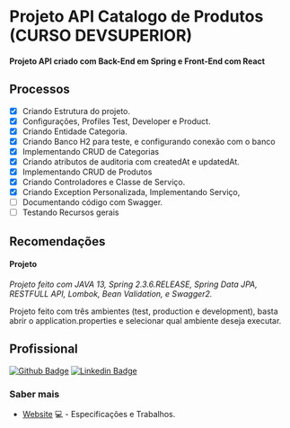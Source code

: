 # Projeto API Catalogo de Produtos (CURSO DEVSUPERIOR)
#### Projeto API criado com Back-End em Spring e Front-End com React

## Processos
- [x] Criando Estrutura do projeto.
- [x] Configurações, Profiles Test, Developer e Product.
- [x] Criando Entidade Categoria.
- [x] Criando Banco H2 para teste, e configurando conexão com o banco
- [x] Implementando CRUD de Categorias
- [x] Criando atributos de auditoria com createdAt e updatedAt.
- [x] Implementando CRUD de Produtos
- [x] Criando Controladores e Classe de Serviço.
- [x] Criando Exception Personalizada, Implementando Serviço, 
- [ ] Documentando código com Swagger.
- [ ] Testando Recursos gerais

## Recomendações
#### Projeto
*Projeto feito com JAVA 13, Spring 2.3.6.RELEASE, Spring Data JPA, RESTFULL API, Lombok,
Bean Validation, e Swagger2.*

Projeto feito com três ambientes (test, production e development), basta abrir o application.properties e selecionar qual ambiente deseja executar.

## Profissional

[![Github Badge](https://img.shields.io/badge/-Github-000?style=flat-square&logo=Github&logoColor=white&link=https://github.com/AndersonSAndrade)](https://github.com/AndersonSAndrade)
[![Linkedin Badge](https://img.shields.io/badge/-LinkedIn-blue?style=flat-square&logo=Linkedin&logoColor=white&link=https://www.linkedin.com/in/anderson-s-andrade-59b38564/)](https://www.linkedin.com/in/anderson-s-andrade-59b38564/)

### Saber mais
- [Website](https://andersonsandrade.github.io/adsdev.github.io/) 💻 - Especificações e Trabalhos.

